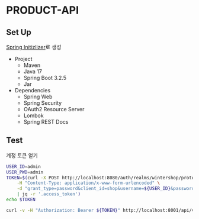 # PRODUCT-API

## Set Up

[Spring Initizlizer](https://start.spring.io/)로 생성

- Project
  - Maven
  - Java 17
  - Spring Boot 3.2.5
  - Jar
- Dependencies
  - Spring Web
  - Spring Security
  - OAuth2 Resource Server
  - Lombok
  - Spring REST Docs

## Test

계정 토큰 얻기

```bash
USER_ID=admin
USER_PWD=admin
TOKEN=$(curl -X POST http://localhost:8080/auth/realms/wintershop/protocol/openid-connect/token \
    -H "Content-Type: application/x-www-form-urlencoded" \
    -d "grant_type=password&client_id=shop&username=${USER_ID}&password=${USER_PWD}" \
    | jq -r '.access_token')
echo $TOKEN
```

```bash
curl -v -H "Authorization: Bearer ${TOKEN}" http://localhost:8001/api/v1/product
```
